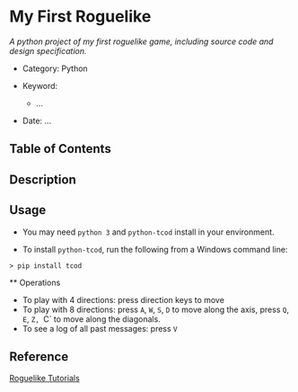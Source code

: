 # My First Roguelike

*A python project of my first roguelike game, including source code and design specification.*

- Category: Python

- Keyword: 
  - ...
- Date: ...

## Table of Contents


## Description

## Usage

- You may need `python 3` and `python-tcod` install in your environment.

- To install `python-tcod`, run the following from a Windows command line:
```
> pip install tcod
```

** Operations

- To play with 4 directions: press direction keys to move
- To play with 8 directions: press `A`, `W`, `S`, `D` to move along the axis, press `Q`, `E`, `Z, `C` to move along the diagonals.
- To see a log of all past messages: press `V`

## Reference

[Roguelike Tutorials](http://rogueliketutorials.com/tutorials/tcod/v2/)

